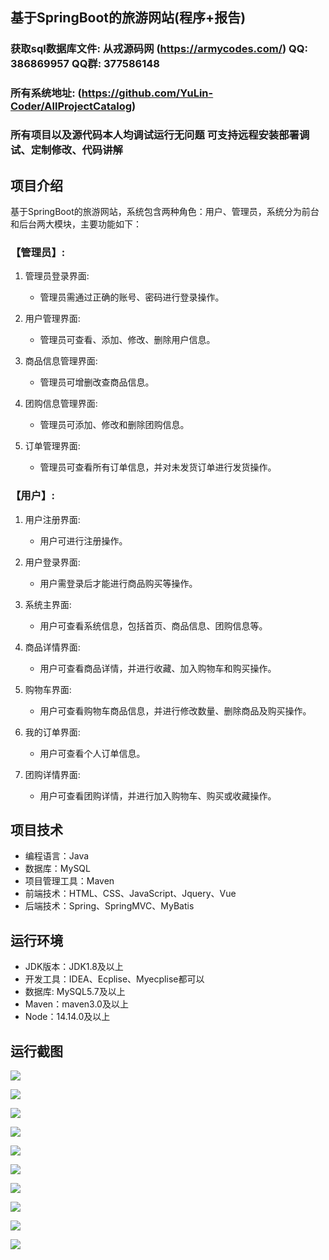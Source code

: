 ## 基于SpringBoot的旅游网站(程序+报告)

###  获取sql数据库文件: 从戎源码网 (https://armycodes.com/) QQ: 386869957 QQ群: 377586148
###  所有系统地址: (https://github.com/YuLin-Coder/AllProjectCatalog) 
###  所有项目以及源代码本人均调试运行无问题 可支持远程安装部署调试、定制修改、代码讲解

## 项目介绍
基于SpringBoot的旅游网站，系统包含两种角色：用户、管理员，系统分为前台和后台两大模块，主要功能如下：

### 【管理员】:
1. 管理员登录界面:
   - 管理员需通过正确的账号、密码进行登录操作。

2. 用户管理界面:
   - 管理员可查看、添加、修改、删除用户信息。

3. 商品信息管理界面:
   - 管理员可增删改查商品信息。

4. 团购信息管理界面:
   - 管理员可添加、修改和删除团购信息。

5. 订单管理界面:
   - 管理员可查看所有订单信息，并对未发货订单进行发货操作。

### 【用户】:
1. 用户注册界面:
   - 用户可进行注册操作。

2. 用户登录界面:
   - 用户需登录后才能进行商品购买等操作。

3. 系统主界面:
   - 用户可查看系统信息，包括首页、商品信息、团购信息等。

4. 商品详情界面:
   - 用户可查看商品详情，并进行收藏、加入购物车和购买操作。

5. 购物车界面:
   - 用户可查看购物车商品信息，并进行修改数量、删除商品及购买操作。

6. 我的订单界面:
   - 用户可查看个人订单信息。

7. 团购详情界面:
   - 用户可查看团购详情，并进行加入购物车、购买或收藏操作。


## 项目技术
- 编程语言：Java
- 数据库：MySQL
- 项目管理工具：Maven
- 前端技术：HTML、CSS、JavaScript、Jquery、Vue
- 后端技术：Spring、SpringMVC、MyBatis

## 运行环境
- JDK版本：JDK1.8及以上
- 开发工具：IDEA、Ecplise、Myecplise都可以
- 数据库: MySQL5.7及以上
- Maven：maven3.0及以上
- Node：14.14.0及以上

## 运行截图
![](screenshot/1.png)

![](screenshot/2.png)

![](screenshot/3.png)

![](screenshot/4.png)

![](screenshot/5.png)

![](screenshot/6.png)

![](screenshot/7.png)

![](screenshot/8.png)

![](screenshot/9.png)

![](screenshot/10.png)